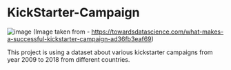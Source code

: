 # KickStarter-Campaign

![image](https://user-images.githubusercontent.com/13681798/115557309-950aee80-a27f-11eb-9302-5e1db49670eb.png)
(Image taken from - https://towardsdatascience.com/what-makes-a-successful-kickstarter-campaign-ad36fb3eaf69)

This project is using a dataset about various kickstarter campaigns from year 2009 to 2018 from different countries.
